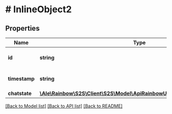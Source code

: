 # # InlineObject2

## Properties

Name | Type | Description | Notes
------------ | ------------- | ------------- | -------------
**id** | **string** | the connection Id | 
**timestamp** | **string** | the message timestamp | 
**chatstate** | [**\Ale\Rainbow\S2S\Client\S2S\Model\ApiRainbowUcsV10ConnectionsChatstate**](ApiRainbowUcsV10ConnectionsChatstate.md) |  | 

[[Back to Model list]](../../README.md#documentation-for-models) [[Back to API list]](../../README.md#documentation-for-api-endpoints) [[Back to README]](../../README.md)


